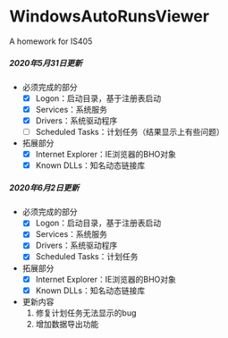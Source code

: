 # WindowsAutoRunsViewer
A homework for IS405

##### 2020年5月31日更新

* 必须完成的部分
  + [x] Logon：启动目录，基于注册表启动
  + [x] Services：系统服务
  + [x] Drivers：系统驱动程序
  + [ ] Scheduled Tasks：计划任务（结果显示上有些问题）

* 拓展部分
  + [x] Internet Explorer：IE浏览器的BHO对象
  + [x] Known DLLs：知名动态链接库

##### 2020年6月2日更新

* 必须完成的部分
  + [x] Logon：启动目录，基于注册表启动
  + [x] Services：系统服务
  + [x] Drivers：系统驱动程序
  + [x] Scheduled Tasks：计划任务

* 拓展部分
  + [x] Internet Explorer：IE浏览器的BHO对象
  + [x] Known DLLs：知名动态链接库

* 更新内容
  1. 修复计划任务无法显示的bug
  2. 增加数据导出功能
